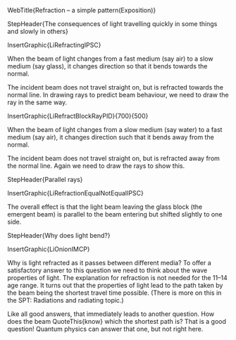 WebTitle{Refraction &ndash; a simple pattern(Exposition)}

StepHeader{The consequences of light travelling quickly in some things and slowly in others}

InsertGraphic{LiRefractingIPSC}

When the beam of light changes from a fast medium (say air) to a slow medium (say glass), it changes direction so that it bends towards the normal.

The incident beam does not travel straight on, but is refracted towards the normal line. In drawing rays to predict beam behaviour, we need to draw the ray in the same way.

InsertGraphic{LiRefractBlockRayPID}{700}{500}

When the beam of light changes from a slow medium (say water) to a fast medium (say air), it changes direction such that it bends away from the normal.

The incident beam does not travel straight on, but is refracted away from the normal line. Again we need to draw the rays to show this.

StepHeader{Parallel rays}

InsertGraphic{LiRefractionEqualNotEqualIPSC}

The overall effect is that the light beam leaving the glass block (the emergent beam) is parallel to the beam entering but shifted slightly to one side.

StepHeader{Why does light bend?}

InsertGraphic{LiOnionIMCP}

Why is light refracted as it passes between different media? To offer a satisfactory answer to this question we need to think about the wave properties of light. The explanation for refraction is not needed for the 11&ndash;14 age range. It turns out that the properties of light lead to the path taken by the beam being the shortest travel time possible. (There is more on this in the SPT: Radiations and radiating topic.)

Like all good answers, that immediately leads to another question. How does the beam QuoteThis{know} which the shortest path is? That is a good question! Quantum physics can answer that one, but not right here.
